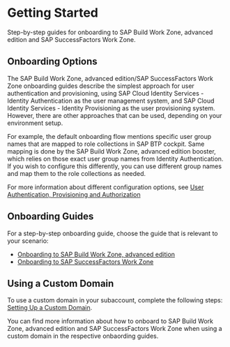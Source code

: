 <!-- loio627b9e36a3da430199133c6ca0db45d8 -->

# Getting Started

Step-by-step guides for onboarding to SAP Build Work Zone, advanced edition and SAP SuccessFactors Work Zone.



<a name="loio627b9e36a3da430199133c6ca0db45d8__section_wgz_1vf_3qb"/>

## Onboarding Options

The SAP Build Work Zone, advanced edition/SAP SuccessFactors Work Zone onboarding guides describe the simplest approach for user authentication and provisioning, using SAP Cloud Identity Services - Identity Authentication as the user management system, and SAP Cloud Identity Services - Identity Provisioning as the user provisioning system. However, there are other approaches that can be used, depending on your environment setup.

For example, the default onboarding flow mentions specific user group names that are mapped to role collections in SAP BTP cockpit. Same mapping is done by the SAP Build Work Zone, advanced edition booster, which relies on those exact user group names from Identity Authentication. If you wish to configure this differently, you can use different group names and map them to the role collections as needed.

For more information about different configuration options, see [User Authentication, Provisioning and Authorization](user-authentication-provisioning-and-authorization-f04c185.md)



## Onboarding Guides

For a step-by-step onboarding guide, choose the guide that is relevant to your scenario:

-   [Onboarding to SAP Build Work Zone, advanced edition](onboarding-to-sap-build-work-zone-advanced-edition-f8c6eab.md)
-   [Onboarding to SAP SuccessFactors Work Zone](onboarding-to-sap-successfactors-work-zone-edc62f9.md)



<a name="loio627b9e36a3da430199133c6ca0db45d8__section_j3q_mdj_5wb"/>

## Using a Custom Domain

To use a custom domain in your subaccount, complete the following steps: [Setting Up a Custom Domain](setting-up-a-custom-domain-97a7ee5.md).

You can find more information about how to onboard to SAP Build Work Zone, advanced edition and SAP SuccessFactors Work Zone when using a custom domain in the respective onbaording guides.

